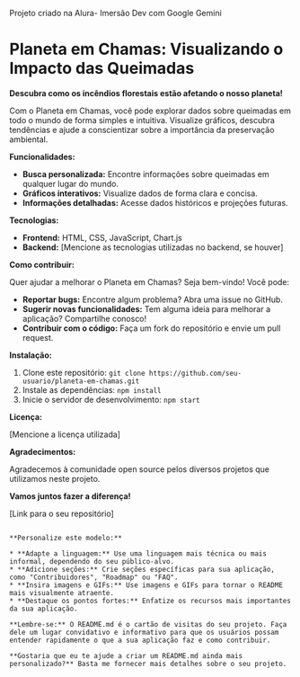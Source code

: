 Projeto criado na Alura- Imersão Dev com Google Gemini
# Planeta em Chamas: Visualizando o Impacto das Queimadas

**Descubra como os incêndios florestais estão afetando o nosso planeta!**

Com o Planeta em Chamas, você pode explorar dados sobre queimadas em todo o mundo de forma simples e intuitiva. Visualize gráficos, descubra tendências e ajude a conscientizar sobre a importância da preservação ambiental.

**Funcionalidades:**

* **Busca personalizada:** Encontre informações sobre queimadas em qualquer lugar do mundo.
* **Gráficos interativos:** Visualize dados de forma clara e concisa.
* **Informações detalhadas:** Acesse dados históricos e projeções futuras.

**Tecnologias:**

* **Frontend:** HTML, CSS, JavaScript, Chart.js
* **Backend:** [Mencione as tecnologias utilizadas no backend, se houver]

**Como contribuir:**

Quer ajudar a melhorar o Planeta em Chamas? Seja bem-vindo! Você pode:

* **Reportar bugs:** Encontre algum problema? Abra uma issue no GitHub.
* **Sugerir novas funcionalidades:** Tem alguma ideia para melhorar a aplicação? Compartilhe conosco!
* **Contribuir com o código:** Faça um fork do repositório e envie um pull request.

**Instalação:**

1. Clone este repositório: `git clone https://github.com/seu-usuario/planeta-em-chamas.git`
2. Instale as dependências: `npm install`
3. Inicie o servidor de desenvolvimento: `npm start`

**Licença:**

[Mencione a licença utilizada]

**Agradecimentos:**

Agradecemos à comunidade open source pelos diversos projetos que utilizamos neste projeto.

**Vamos juntos fazer a diferença!**

[Link para o seu repositório]
```

**Personalize este modelo:**

* **Adapte a linguagem:** Use uma linguagem mais técnica ou mais informal, dependendo do seu público-alvo.
* **Adicione seções:** Crie seções específicas para sua aplicação, como "Contribuidores", "Roadmap" ou "FAQ".
* **Insira imagens e GIFs:** Use imagens e GIFs para tornar o README mais visualmente atraente.
* **Destaque os pontos fortes:** Enfatize os recursos mais importantes da sua aplicação.

**Lembre-se:** O README.md é o cartão de visitas do seu projeto. Faça dele um lugar convidativo e informativo para que os usuários possam entender rapidamente o que a sua aplicação faz e como contribuir.

**Gostaria que eu te ajude a criar um README.md ainda mais personalizado?** Basta me fornecer mais detalhes sobre o seu projeto.
